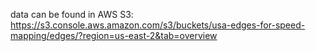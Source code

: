 data can be found in AWS S3: https://s3.console.aws.amazon.com/s3/buckets/usa-edges-for-speed-mapping/edges/?region=us-east-2&tab=overview
